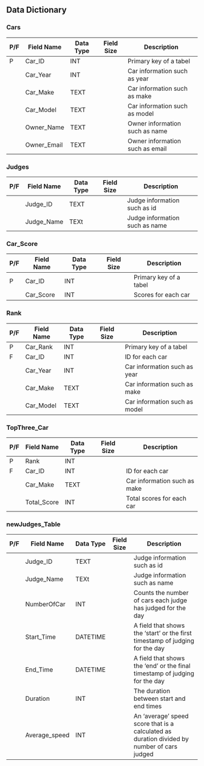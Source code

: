 ## Data Dictionary

### Cars
|P/F|Field Name|Data Type|Field Size|Description|
|-----------|---------|---------|------------|-----------|
|P|Car_ID|INT||Primary key of a tabel| 
||Car_Year|INT||Car information such as year|
||Car_Make|TEXT||Car information such as make|
||Car_Model|TEXT||Car information such as model|
||Owner_Name|TEXT||Owner information such as name|
||Owner_Email|TEXT||Owner information such as email|

### Judges
|P/F|Field Name|Data Type|Field Size|Description|
|-----------|---------|---------|------------|-----------|
||Judge_ID|TEXT||Judge information such as id|
||Judge_Name|TEXt||Judge information such as name|

### Car_Score
|P/F|Field Name|Data Type|Field Size|Description|
|-----------|---------|---------|------------|-----------|
|P|Car_ID|INT||Primary key of a tabel|
||Car_Score|INT||Scores for each car|

### Rank
|P/F|Field Name|Data Type|Field Size|Description|
|-----------|---------|---------|------------|-----------|
|P|Car_Rank|INT||Primary key of a tabel|
|F|Car_ID|INT||ID for each car|
||Car_Year|INT||Car information such as year|
||Car_Make|TEXT||Car information such as make|
||Car_Model|TEXT||Car information such as model|

### TopThree_Car
|P/F|Field Name|Data Type|Field Size|Description|
|-----------|---------|---------|------------|-----------|
|P|Rank|INT|||Primary key of a tabel|
|F|Car_ID|INT||ID for each car|
||Car_Make|TEXT||Car information such as make|
||Total_Score|INT||Total scores for each car|

### newJudges_Table
|P/F|Field Name|Data Type|Field Size|Description|
|-----------|---------|---------|------------|-----------|
||Judge_ID|TEXT||Judge information such as id|
||Judge_Name|TEXt||Judge information such as name|
||NumberOfCar|INT||Counts the number of cars each judge has judged for the day|
||Start_Time|DATETIME||A field that shows the ‘start’ or the first timestamp of judging for the day|
||End_Time|DATETIME||A field that shows the ‘end’ or the final timestamp of judging for the day|
||Duration|INT||The duration between start and end times|
||Average_speed|INT||An ‘average’ speed score that is a calculated as duration divided by number of cars judged|











